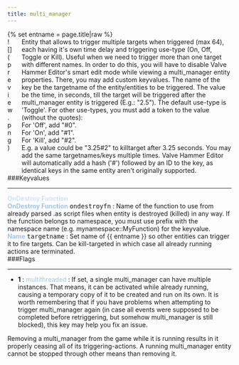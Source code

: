 ```yaml
---
title: multi_manager
---
```

<div>{% set entname = page.title|raw %}</div>
<div class="container previewimg">
<div class="columns">
<div class="imagepadding column col-auto" markdown="1">![](preview.png)</div>
<div class="column entityentry" markdown="1">Entity that allows to trigger multiple targets when triggered (max 64), each having it's own time delay and triggering use-type (On, Off, Toggle or Kill). Useful when we need to trigger more than one target with different names. In order to do this, you will have to disable Valve Hammer Editor's smart edit mode while viewing a multi_manager entity properties. There, you may add custom keyvalues. The name of the key be the targetname of the entity/entities to be triggered. The value be the time, in seconds, till the target will be triggered after the multi_manager entity is triggered (E.g.: "2.5"). The default use-type is 'Toggle'. For other use-types, you must add a token to the value (without the quotes):<br>For 'Off', add "#0".<br>For 'On', add "#1".<br>For 'Kill', add "#2".<br>E.g. a value could be "3.25#2" to killtarget after 3.25 seconds. You may add the same targetnames/keys multiple times. Valve Hammer Editor will automatically add a hash ('#') followed by an ID to the key, as identical keys in the same entity aren't originally supported.</div>
</div>
</div>
###Keyvalues
<hr>
<div class="accordion entityentry">
<input type="checkbox" id="accordion-1" name="accordion-checkbox" hidden>
<label class="accordion-header" for="accordion-1">
<span style="color:#cae4fc;"><b>OnDestroy Function</b></span>
<i class="icon icon-arrow-right mr-1"></i>
</label>
<div class="accordion-body entgroup">
<div class="entityentry" markdown="1">
<span style="color:#9fc5e8;"><b>OnDestroy Function</b></span> <kbd  class="tooltip" data-tooltip="string">ondestroyfn</kbd> :
Name of the function to use from already parsed .as script files when entity is destroyed (killed) in any way. If the function belongs to namespace, you must use prefix with the namespace name (e.g. mynamespace::MyFunction) for the keyvalue.
</div>
</div>
</div>
<div class="entityentry" markdown="1">
<span style="color:#9fc5e8;"><b>Name</b></span> <kbd  class="tooltip" data-tooltip="target_source">targetname</kbd> :
Set name of {{ entname }} so other entities can trigger it to fire targets. Can be kill-targeted in which case all already running actions are terminated.
</div>
###Flags
<hr>
<div class="entityflags">
<ul>
<li class="imagepadding" markdown="1"><b>1 </b> : <span style="color:#9fc5e8;">multithreaded</span> : If set, a single multi_manager can have multiple instances. That means, it can be activated while already running, causing a temporary copy of it to be created and run on its own. It is worth remembering that if you have problems when attempting to trigger multi_manager again (in case all events were supposed to be completed before retriggering, but somehow multi_manager is still blocked), this key may help you fix an issue.</li>
</ul>
</div>
<div class="notices blue" markdown="1">Removing a multi_manager from the game while it is running results in it properly ceasing all of its triggering-actions. A running multi_manager entity cannot be stopped through other means than removing it.</div>
